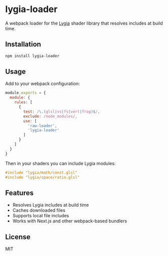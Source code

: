 # lygia-loader

A webpack loader for the [Lygia](https://lygia.xyz/) shader library that resolves includes at build time.

## Installation

```bash
npm install lygia-loader
```

## Usage

Add to your webpack configuration:

```javascript
module.exports = {
  module: {
    rules: [
      {
        test: /\.(glsl|vs|fs|vert|frag)$/,
        exclude: /node_modules/,
        use: [
          'raw-loader',
          'lygia-loader'
        ]
      }
    ]
  }
}
```

Then in your shaders you can include Lygia modules:

```glsl
#include "lygia/math/const.glsl"
#include "lygia/space/ratio.glsl"
```

## Features

- Resolves Lygia includes at build time
- Caches downloaded files
- Supports local file includes
- Works with Next.js and other webpack-based bundlers

## License

MIT
